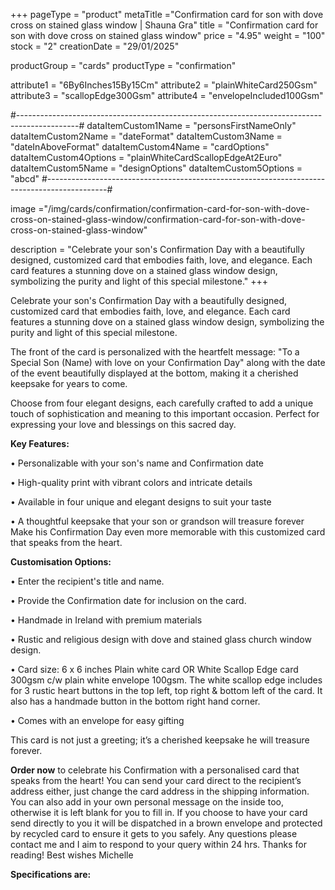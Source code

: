 +++
pageType = "product"
metaTitle ="Confirmation card for son with dove cross on stained glass window | Shauna Gra"
title = "Confirmation card for son with dove cross on stained glass window"
price = "4.95"
weight = "100"
stock = "2"
creationDate = "29/01/2025"

productGroup = "cards"
productType = "confirmation"

attribute1 = "6By6Inches15By15Cm" 
attribute2 = "plainWhiteCard250Gsm" 
attribute3 = "scallopEdge300Gsm" 
attribute4 = "envelopeIncluded100Gsm"

#---------------------------------------------------------------------------------------------#
dataItemCustom1Name = "personsFirstNameOnly"
dataItemCustom2Name = "dateFormat"
dataItemCustom3Name = "dateInAboveFormat"
dataItemCustom4Name = "cardOptions"
dataItemCustom4Options = "plainWhiteCardScallopEdgeAt2Euro"
dataItemCustom5Name = "designOptions"
dataItemCustom5Options = "abcd"
#---------------------------------------------------------------------------------------------#
 
image ="/img/cards/confirmation/confirmation-card-for-son-with-dove-cross-on-stained-glass-window/confirmation-card-for-son-with-dove-cross-on-stained-glass-window"
 
description = "Celebrate your son's Confirmation Day with a beautifully designed, customized card that embodies faith, love, and elegance. Each card features a stunning dove on a stained glass window design, symbolizing the purity and light of this special milestone."
+++

Celebrate your son's Confirmation Day with a beautifully designed, customized card that embodies faith,
love, and elegance. Each card features a stunning dove on a stained glass window design, symbolizing
the purity and light of this special milestone.

The front of the card is personalized with the heartfelt message:
"To a Special Son (Name) with love on your Confirmation Day"
along with the date of the event beautifully displayed at the bottom, making it a cherished keepsake for
years to come.

Choose from four elegant designs, each carefully crafted to add a unique touch of sophistication and
meaning to this important occasion. Perfect for expressing your love and blessings on this sacred day.

**Key Features:**

• Personalizable with your son's name and Confirmation date

• High-quality print with vibrant colors and intricate details

• Available in four unique and elegant designs to suit your taste

• A thoughtful keepsake that your son or grandson will treasure forever
Make his Confirmation Day even more memorable with this customized card that speaks from the heart.

**Customisation Options:**

• Enter the recipient's title and name.

• Provide the Confirmation date for inclusion on the card.

• Handmade in Ireland with premium materials

• Rustic and religious design with dove and stained glass church window design.

• Card size: 6 x 6 inches Plain white card OR White Scallop Edge card 300gsm c/w plain white
envelope 100gsm. The white scallop edge includes for 3 rustic heart buttons in the top left, top
right & bottom left of the card. It also has a handmade button in the bottom right hand corner.

• Comes with an envelope for easy gifting

This card is not just a greeting; it’s a cherished keepsake he will treasure forever.

**Order now** to celebrate his Confirmation with a personalised card that speaks from the heart!
You can send your card direct to the recipient’s address either, just change the card address in the shipping
information. You can also add in your own personal message on the inside too, otherwise it is left blank
for you to fill in.
If you choose to have your card send directly to you it will be dispatched in a brown envelope and
protected by recycled card to ensure it gets to you safely.
Any questions please contact me and I aim to respond to your query within 24 hrs. Thanks for reading!
Best wishes Michelle

**Specifications are:**
